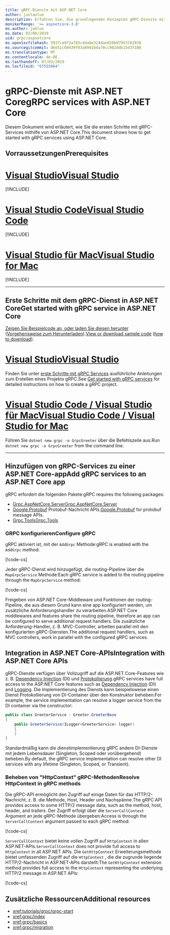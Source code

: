 ```yaml
---
title: gRPC-Dienste mit ASP.NET Core
author: juntaoluo
description: Erfahren Sie, die grundlegenden Konzepten gRPC-Dienste mit ASP.NET Core zu schreiben.
monikerRange: '>= aspnetcore-3.0'
ms.author: johluo
ms.date: 03/08/2019
uid: grpc/aspnetcore
ms.openlocfilehash: 5937ca9f2a783c4dabe324dae828b97953782938
ms.sourcegitcommit: d6e51c60439f03a8992bda70cc982ddb15d3f100
ms.translationtype: MT
ms.contentlocale: de-DE
ms.lasthandoff: 07/03/2019
ms.locfileid: "67555864"
---
```

# <a name="grpc-services-with-aspnet-core"></a><span data-ttu-id="14266-103">gRPC-Dienste mit ASP.NET Core</span><span class="sxs-lookup"><span data-stu-id="14266-103">gRPC services with ASP.NET Core</span></span>

<span data-ttu-id="14266-104">Diesem Dokument wird erläutert, wie Sie die ersten Schritte mit gRPC-Services mithilfe von ASP.NET Core.</span><span class="sxs-lookup"><span data-stu-id="14266-104">This document shows how to get started with gRPC services using ASP.NET Core.</span></span>

## <a name="prerequisites"></a><span data-ttu-id="14266-105">Vorraussetzungen</span><span class="sxs-lookup"><span data-stu-id="14266-105">Prerequisites</span></span>

# <a name="visual-studiotabvisual-studio"></a>[<span data-ttu-id="14266-106">Visual Studio</span><span class="sxs-lookup"><span data-stu-id="14266-106">Visual Studio</span></span>](#tab/visual-studio)

[!INCLUDE[](~/includes/net-core-prereqs-vs-3.0.md)]

# <a name="visual-studio-codetabvisual-studio-code"></a>[<span data-ttu-id="14266-107">Visual Studio Code</span><span class="sxs-lookup"><span data-stu-id="14266-107">Visual Studio Code</span></span>](#tab/visual-studio-code)

[!INCLUDE[](~/includes/net-core-prereqs-vsc-3.0.md)]

# <a name="visual-studio-for-mactabvisual-studio-mac"></a>[<span data-ttu-id="14266-108">Visual Studio für Mac</span><span class="sxs-lookup"><span data-stu-id="14266-108">Visual Studio for Mac</span></span>](#tab/visual-studio-mac)

[!INCLUDE[](~/includes/net-core-prereqs-mac-3.0.md)]

---

## <a name="get-started-with-grpc-service-in-aspnet-core"></a><span data-ttu-id="14266-109">Erste Schritte mit dem gRPC-Dienst in ASP.NET Core</span><span class="sxs-lookup"><span data-stu-id="14266-109">Get started with gRPC service in ASP.NET Core</span></span>

<span data-ttu-id="14266-110">[Zeigen Sie Beispielcode an, oder laden Sie diesen herunter](https://github.com/aspnet/AspNetCore.Docs/tree/master/aspnetcore/tutorials/grpc/grpc-start/sample) ([Vorgehensweise zum Herunterladen](xref:index#how-to-download-a-sample)).</span><span class="sxs-lookup"><span data-stu-id="14266-110">[View or download sample code](https://github.com/aspnet/AspNetCore.Docs/tree/master/aspnetcore/tutorials/grpc/grpc-start/sample) ([how to download](xref:index#how-to-download-a-sample)).</span></span>

# <a name="visual-studiotabvisual-studio"></a>[<span data-ttu-id="14266-111">Visual Studio</span><span class="sxs-lookup"><span data-stu-id="14266-111">Visual Studio</span></span>](#tab/visual-studio)

<span data-ttu-id="14266-112">Finden Sie unter [erste Schritte mit gRPC Services](xref:tutorials/grpc/grpc-start) ausführliche Anleitungen zum Erstellen eines Projekts gRPC.</span><span class="sxs-lookup"><span data-stu-id="14266-112">See [Get started with gRPC services](xref:tutorials/grpc/grpc-start) for detailed instructions on how to create a gRPC project.</span></span>

# <a name="visual-studio-code--visual-studio-for-mactabvisual-studio-codevisual-studio-mac"></a>[<span data-ttu-id="14266-113">Visual Studio Code / Visual Studio für Mac</span><span class="sxs-lookup"><span data-stu-id="14266-113">Visual Studio Code / Visual Studio for Mac</span></span>](#tab/visual-studio-code+visual-studio-mac)

<span data-ttu-id="14266-114">Führen Sie `dotnet new grpc -o GrpcGreeter` über die Befehlszeile aus.</span><span class="sxs-lookup"><span data-stu-id="14266-114">Run `dotnet new grpc -o GrpcGreeter` from the command line.</span></span>

---

## <a name="add-grpc-services-to-an-aspnet-core-app"></a><span data-ttu-id="14266-115">Hinzufügen von gRPC-Services zu einer ASP.NET Core-app</span><span class="sxs-lookup"><span data-stu-id="14266-115">Add gRPC services to an ASP.NET Core app</span></span>

<span data-ttu-id="14266-116">gRPC erfordert die folgenden Pakete:</span><span class="sxs-lookup"><span data-stu-id="14266-116">gRPC requires the following packages:</span></span>

* [<span data-ttu-id="14266-117">Grpc.AspNetCore.Server</span><span class="sxs-lookup"><span data-stu-id="14266-117">Grpc.AspNetCore.Server</span></span>](https://www.nuget.org/packages/Grpc.AspNetCore.Server)
* <span data-ttu-id="14266-118">[Google.Protobuf](https://www.nuget.org/packages/Google.Protobuf/) Protobuf-Nachricht APIs.</span><span class="sxs-lookup"><span data-stu-id="14266-118">[Google.Protobuf](https://www.nuget.org/packages/Google.Protobuf/) for protobuf message APIs.</span></span>
* [<span data-ttu-id="14266-119">Grpc.Tools</span><span class="sxs-lookup"><span data-stu-id="14266-119">Grpc.Tools</span></span>](https://www.nuget.org/packages/Grpc.Tools/)

### <a name="configure-grpc"></a><span data-ttu-id="14266-120">GRPC konfigurieren</span><span class="sxs-lookup"><span data-stu-id="14266-120">Configure gRPC</span></span>

<span data-ttu-id="14266-121">gRPC aktiviert ist, mit der `AddGrpc` Methode:</span><span class="sxs-lookup"><span data-stu-id="14266-121">gRPC is enabled with the `AddGrpc` method:</span></span>

[!code-cs[](~/tutorials/grpc/grpc-start/sample/GrpcGreeter/Startup.cs?name=snippet&highlight=7)]

<span data-ttu-id="14266-122">Jeder gRPC-Dienst wird hinzugefügt, die routing-Pipeline über die `MapGrpcService` Methode:</span><span class="sxs-lookup"><span data-stu-id="14266-122">Each gRPC service is added to the routing pipeline through the `MapGrpcService` method:</span></span>

[!code-cs[](~/tutorials/grpc/grpc-start/sample/GrpcGreeter/Startup.cs?name=snippet&highlight=24)]

<span data-ttu-id="14266-123">Freigeben von ASP.NET Core-Middleware und Funktionen der routing-Pipeline, die aus diesem Grund kann eine app konfiguriert werden, um zusätzliche Anforderungshandler zu verarbeiten.</span><span class="sxs-lookup"><span data-stu-id="14266-123">ASP.NET Core middlewares and features share the routing pipeline, therefore an app can be configured to serve additional request handlers.</span></span> <span data-ttu-id="14266-124">Die zusätzliche Anforderung-Handler, z. B. MVC-Controller, arbeiten parallel mit den konfigurierten gRPC-Diensten.</span><span class="sxs-lookup"><span data-stu-id="14266-124">The additional request handlers, such as MVC controllers, work in parallel with the configured gRPC services.</span></span>

## <a name="integration-with-aspnet-core-apis"></a><span data-ttu-id="14266-125">Integration in ASP.NET Core-APIs</span><span class="sxs-lookup"><span data-stu-id="14266-125">Integration with ASP.NET Core APIs</span></span>

<span data-ttu-id="14266-126">gRPC-Dienste verfügen über Vollzugriff auf die ASP.NET Core-Features wie z. B. [Dependency Injection](xref:fundamentals/dependency-injection) (DI) und [Protokollierung](xref:fundamentals/logging/index).</span><span class="sxs-lookup"><span data-stu-id="14266-126">gRPC services have full access to the ASP.NET Core features such as [Dependency Injection](xref:fundamentals/dependency-injection) (DI) and [Logging](xref:fundamentals/logging/index).</span></span> <span data-ttu-id="14266-127">Die Implementierung des Diensts kann beispielsweise einen Dienst Protokollierung von DI-Container über den Konstruktor beheben:</span><span class="sxs-lookup"><span data-stu-id="14266-127">For example, the service implementation can resolve a logger service from the DI container via the constructor:</span></span>

```csharp
public class GreeterService : Greeter.GreeterBase
{
    public GreeterService(ILogger<GreeterService> logger)
    {
    }
}
```

<span data-ttu-id="14266-128">Standardmäßig kann die dienstimplementierung gRPC andere DI-Dienste mit jedem Lebensdauer (Singleton, Scoped oder vorübergehend) beheben.</span><span class="sxs-lookup"><span data-stu-id="14266-128">By default, the gRPC service implementation can resolve other DI services with any lifetime (Singleton, Scoped, or Transient).</span></span>

### <a name="resolve-httpcontext-in-grpc-methods"></a><span data-ttu-id="14266-129">Beheben von "HttpContext" gRPC-Methoden</span><span class="sxs-lookup"><span data-stu-id="14266-129">Resolve HttpContext in gRPC methods</span></span>

<span data-ttu-id="14266-130">Die gRPC-API ermöglicht den Zugriff auf einige Daten für das HTTP/2-Nachricht, z. B. die Methode, Host, Header und Nachspänne.</span><span class="sxs-lookup"><span data-stu-id="14266-130">The gRPC API provides access to some HTTP/2 message data, such as the method, host, header, and trailers.</span></span> <span data-ttu-id="14266-131">Der Zugriff erfolgt über die `ServerCallContext` Argument an jede gRPC-Methode übergeben:</span><span class="sxs-lookup"><span data-stu-id="14266-131">Access is through the `ServerCallContext` argument passed to each gRPC method:</span></span>

[!code-cs[](~/tutorials/grpc/grpc-start/sample/GrpcGreeter/Services/GreeterService.cs?highlight=3-4&name=snippet)]

<span data-ttu-id="14266-132">`ServerCallContext` bietet keine vollen Zugriff auf `HttpContext` in allen ASP.NET-APIs.</span><span class="sxs-lookup"><span data-stu-id="14266-132">`ServerCallContext` does not provide full access to `HttpContext` in all ASP.NET APIs.</span></span> <span data-ttu-id="14266-133">Die `GetHttpContext` Erweiterungsmethode bietet umfassenden Zugriff auf die `HttpContext` , die die zugrunde liegende HTTP/2-Nachricht in ASP.NET-APIs darstellt:</span><span class="sxs-lookup"><span data-stu-id="14266-133">The `GetHttpContext` extension method provides full access to the `HttpContext` representing the underlying HTTP/2 message in ASP.NET APIs:</span></span>

[!code-cs[](~/tutorials/grpc/grpc-start/sample/GrpcGreeter/Services/GreeterService.cs?name=snippet)]

## <a name="additional-resources"></a><span data-ttu-id="14266-134">Zusätzliche Ressourcen</span><span class="sxs-lookup"><span data-stu-id="14266-134">Additional resources</span></span>

* <xref:tutorials/grpc/grpc-start>
* <xref:grpc/index>
* <xref:grpc/basics>
* <xref:grpc/migration>
